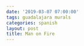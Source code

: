 ```yaml
---
date: '2019-03-07 07:00:00'
tags: guadalajara murals
categories: spanish
layout: post
title: Man on Fire
---
```


